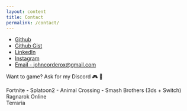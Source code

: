```yaml
---
layout: content
title: Contact
permalink: /contact/
---
```

- [Github](https://github.com/johncorderox)
- [Github Gist](https://gist.github.com/johncorderox)
- [LinkedIn](https://www.linkedin.com/in/johncorderox/)
- [Instagram](https://www.instagram.com/johncorderox/)
- [Email - johncorderox@gmail.com]()

Want to game? Ask for my Discord 🎮 💌

Fortnite - Splatoon2 - Animal Crossing - Smash Brothers (3ds + Switch) <br>
Ragnarok Online <br>
Terraria<br>
